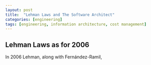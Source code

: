```yaml
---
layout: post
title:  "Lehman Laws and The Software Architect"
categories: [engineering]
tags: [engineering, information architecture, cost management]
---
```



## Lehman Laws as for 2006
In 2006 Lehman, along with Fernández-Ramil, 